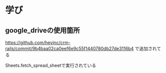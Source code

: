 # 学び

## google_driveの使用箇所

https://github.com/heyinc/crm-rails/commit/9b4baa02ca0eef6e9c55f1440780db27de3116b4 
で追加されてる

Sheets.fetch_spread_sheetで実行されている

